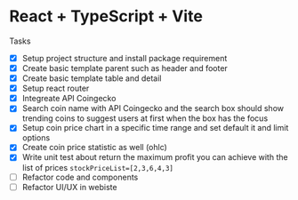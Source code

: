 # React + TypeScript + Vite

Tasks

- [x] Setup project structure and install package requirement
- [x] Create basic template parent such as header and footer
- [x] Create basic template table and detail
- [x] Setup react router
- [x] Integreate API Coingecko
- [x] Search coin name with API Coingecko and the search box should show trending coins to suggest users at first when the box has the focus
- [x] Setup coin price chart in a specific time range and set default it and limit options
- [x] Create coin price statistic as well (ohlc)
- [x] Write unit test about return the maximum profit you can achieve with the list of prices `stockPriceList=[2,3,6,4,3]`
- [ ] Refactor code and components
- [ ] Refactor UI/UX in webiste
